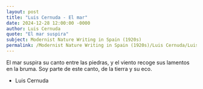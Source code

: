 ```yaml
---
layout: post
title: "Luis Cernuda - El mar"
date: 2024-12-28 12:00:00 -0000
author: Luis Cernuda
quote: "El mar suspira"
subject: Modernist Nature Writing in Spain (1920s)
permalink: /Modernist Nature Writing in Spain (1920s)/Luis Cernuda/Luis Cernuda - El mar
---
```


El mar suspira
su canto entre las piedras,
y el viento recoge
sus lamentos en la bruma.
Soy parte de este canto,
de la tierra y su eco.

- Luis Cernuda
